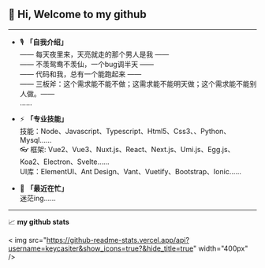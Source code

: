 <!--
**15826954460/15826954460** is a ✨ _special_ ✨ repository because its `README.md` (this file) appears on your GitHub profile.

Here are some ideas to get you started:

- 🔭 I’m currently working on ...
- 🌱 I’m currently learning ...
- 👯 I’m looking to collaborate on ...
- 🤔 I’m looking for help with ...
- 💬 Ask me about ...
- 📫 How to reach me: ...
- 😄 Pronouns: ...
- ⚡ Fun fact: ...
-->

## 👋  Hi, Welcome to my github
---
- 🎙️ **「自我介绍」**  
  —— 每天夜里来，天亮就走的那个男人是我 ——  
  —— 不羡鸳鸯不羡仙，一个bug调半天 ——  
  —— 代码和我，总有一个能跑起来 ——  
  —— 三板斧：这个需求能不能不做；这需求能不能明天做；这个需求能不能别人做。——    
  …… 

- ⚡ **「专业技能」**  
  技能：Node、Javascript、Typescript、Html5、Css3、、Python、Mysql……  
  👓 框架: Vue2、Vue3、Nuxt.js、React、Next.js、Umi.js、Egg.js、Koa2、Electron、Svelte……  
  UI库：ElementUI、Ant Design、Vant、Vuetify、Bootstrap、Ionic……  


- 🌱 **「最近在忙」**  
  迷茫ing……

---
📈 **my github stats**  

< img src="https://github-readme-stats.vercel.app/api?username=keycasiter&show_icons=true?&hide_title=true" width="400px"  />